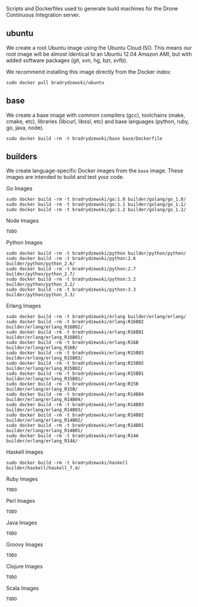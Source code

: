 Scripts and Dockerfiles used to generate build machines for the Drone
Continuous Integration server.

## ubuntu

We create a root Ubuntu image using the Ubuntu Cloud ISO. This means
our root image will be almost identical to an Ubuntu 12.04 Amazon AMI,
but with added software packages (git, svn, hg, bzr, xvfb).

We recommend installing this image directly from the Docker index:

```
sudo docker pull bradrydzewski/ubuntu
```

## base

We create a base image with common compilers (gcc), toolchains (make, cmake, etc),
libraries (libcurl, libssl, etc) and base languages (python, ruby, go, java, node).

```
sudo docker build -rm -t bradrydzewski/base base/Dockerfile
```

## builders

We create language-specific Docker images from the `base` image. These images
are intended to build and test your code.

Go Images

```
sudo docker build -rm -t bradrydzewski/go:1.0 builder/golang/go_1.0/
sudo docker build -rm -t bradrydzewski/go:1.1 builder/golang/go_1.1/
sudo docker build -rm -t bradrydzewski/go:1.2 builder/golang/go_1.2/
```

Node Images

```
TODO
```

Python Images

```
sudo docker build -rm -t bradrydzewski/python builder/python/python/
sudo docker build -rm -t bradrydzewski/python:2.6 builder/python/python_2.6/
sudo docker build -rm -t bradrydzewski/python:2.7 builder/python/python_2.7/
sudo docker build -rm -t bradrydzewski/python:3.2 builder/python/python_3.2/
sudo docker build -rm -t bradrydzewski/python:3.3 builder/python/python_3.3/
```

Erlang Images

```
sudo docker build -rm -t bradrydzewski/erlang builder/erlang/erlang/
sudo docker build -rm -t bradrydzewski/erlang:R16B02 builder/erlang/erlang_R16B02/
sudo docker build -rm -t bradrydzewski/erlang:R16B01 builder/erlang/erlang_R16B01/
sudo docker build -rm -t bradrydzewski/erlang:R16B builder/erlang/erlang_R16B/
sudo docker build -rm -t bradrydzewski/erlang:R15B03 builder/erlang/erlang_R15B03/
sudo docker build -rm -t bradrydzewski/erlang:R15B02 builder/erlang/erlang_R15B02/
sudo docker build -rm -t bradrydzewski/erlang:R15B01 builder/erlang/erlang_R15B01/
sudo docker build -rm -t bradrydzewski/erlang:R15B builder/erlang/erlang_R15B/
sudo docker build -rm -t bradrydzewski/erlang:R14B04 builder/erlang/erlang_R14B04/
sudo docker build -rm -t bradrydzewski/erlang:R14B03 builder/erlang/erlang_R14B03/
sudo docker build -rm -t bradrydzewski/erlang:R14B02 builder/erlang/erlang_R14B02/
sudo docker build -rm -t bradrydzewski/erlang:R14B01 builder/erlang/erlang_R14B01/
sudo docker build -rm -t bradrydzewski/erlang:R14A builder/erlang/erlang_R14A/
```

Haskell Images

```
sudo docker build -rm -t bradrydzewski/haskell builder/haskell/haskell_7.4/
```



Ruby Images

```
TODO
```

Perl Images

```
TODO
```

Java Images

```
TODO
```

Groovy Images

```
TODO
```

Clojure Images

```
TODO
```

Scala Images

```
TODO
```


